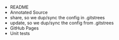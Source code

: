 * README
* Annotated Source
* share, so we dup/sync the config in .gitstrees
* update, so we dup/sync the config from .gitstrees
* GitHub Pages
* Unit tests

